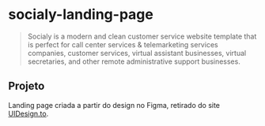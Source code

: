 # socialy-landing-page

> Socialy is a modern and clean customer service website template that is perfect for call center services & telemarketing services companies, customer services, virtual assistant businesses, virtual secretaries, and other remote administrative support businesses.

## Projeto

Landing page criada a partir do design no Figma, retirado do site [UIDesign.to](https://uidesign.to/product/customer-service-website-template-socialy/).
